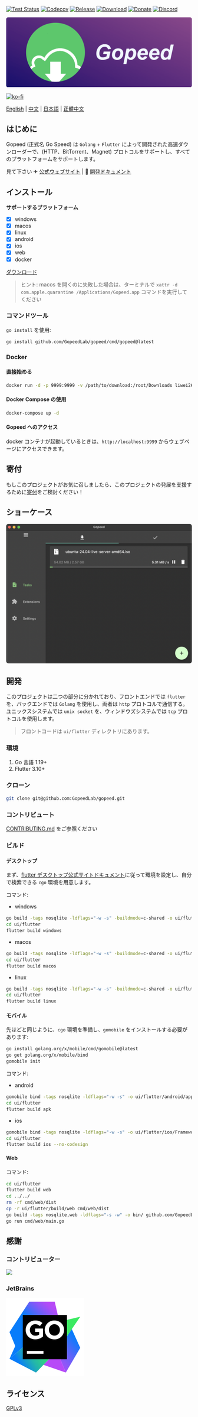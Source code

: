 [![Test Status](https://github.com/GopeedLab/gopeed/workflows/test/badge.svg)](https://github.com/GopeedLab/gopeed/actions?query=workflow%3Atest)
[![Codecov](https://codecov.io/gh/GopeedLab/gopeed/branch/main/graph/badge.svg)](https://codecov.io/gh/GopeedLab/gopeed)
[![Release](https://img.shields.io/github/release/GopeedLab/gopeed.svg)](https://github.com/GopeedLab/gopeed/releases)
[![Download](https://img.shields.io/github/downloads/GopeedLab/gopeed/total.svg)](https://github.com/GopeedLab/gopeed/releases)
[![Donate](https://img.shields.io/badge/%24-donate-ff69b4.svg)](https://docs.gopeed.com/donate.html)
[![Discord](https://img.shields.io/discord/1037992631881449472?label=Discord&logo=discord&style=social)](https://discord.gg/ZUJqJrwCGB)

![](_docs/img/banner.png)

[![ko-fi](https://ko-fi.com/img/githubbutton_sm.svg)](https://ko-fi.com/R6R6IJGN6)

[English](/README.md) | [中文](/README_zh-CN.md) | [日本語](/README_ja-JP.md) | [正體中文](/README_zh-TW.md)

## はじめに

Gopeed (正式名 Go Speed) は `Golang` + `Flutter` によって開発された高速ダウンローダーで、(HTTP、BitTorrent、Magnet) プロトコルをサポートし、すべてのプラットフォームをサポートします。

見て下さい ✈ [公式ウェブサイト](https://gopeed.com) | 📖 [開発ドキュメント](https://docs.gopeed.com)

## インストール

**サポートするプラットフォーム**

- [x] windows
- [x] macos
- [x] linux
- [x] android
- [x] ios
- [x] web
- [x] docker

[ダウンロード](https://github.com/GopeedLab/gopeed/releases/latest)

> ヒント: macos を開くのに失敗した場合は、ターミナルで `xattr -d com.apple.quarantine /Applications/Gopeed.app` コマンドを実行してください

### コマンドツール

`go install` を使用:

```bash
go install github.com/GopeedLab/gopeed/cmd/gopeed@latest
```

### Docker

#### 直接始める

```bash
docker run -d -p 9999:9999 -v /path/to/download:/root/Downloads liwei2633/gopeed
```

#### Docker Compose の使用

```bash
docker-compose up -d
```

#### Gopeed へのアクセス

docker コンテナが起動しているときは、`http://localhost:9999` からウェブページにアクセスできます。

## 寄付

もしこのプロジェクトがお気に召しましたら、このプロジェクトの発展を支援するために[寄付](/.donate/index.md#donate)をご検討ください！

## ショーケース

![](_docs/img/ui-demo.png)

## 開発

このプロジェクトは二つの部分に分かれており、フロントエンドでは `flutter` を、バックエンドでは `Golang` を使用し、両者は `http` プロトコルで通信する。ユニックスシステムでは `unix socket` を、ウィンドウズシステムでは `tcp` プロトコルを使用します。

> フロントコードは `ui/flutter` ディレクトリにあります。

### 環境

1. Go 言語 1.19+
2. Flutter 3.10+

### クローン

```bash
git clone git@github.com:GopeedLab/gopeed.git
```

### コントリビュート

[CONTRIBUTING.md](/CONTRIBUTING_ja-JP.md) をご参照ください

### ビルド

#### デスクトップ

まず、[flutter デスクトップ公式サイトドキュメント](https://docs.flutter.dev/development/platform-integration/desktop)に従って環境を設定し、自分で検索できる `cgo` 環境を用意します。

コマンド:

- windows

```bash
go build -tags nosqlite -ldflags="-w -s" -buildmode=c-shared -o ui/flutter/windows/libgopeed.dll github.com/GopeedLab/gopeed/bind/desktop
cd ui/flutter
flutter build windows
```

- macos

```bash
go build -tags nosqlite -ldflags="-w -s" -buildmode=c-shared -o ui/flutter/macos/Frameworks/libgopeed.dylib github.com/GopeedLab/gopeed/bind/desktop
cd ui/flutter
flutter build macos
```

- linux

```bash
go build -tags nosqlite -ldflags="-w -s" -buildmode=c-shared -o ui/flutter/linux/bundle/lib/libgopeed.so github.com/GopeedLab/gopeed/bind/desktop
cd ui/flutter
flutter build linux
```

#### モバイル

先ほどと同じように、`cgo` 環境を準備し、`gomobile` をインストールする必要があります:

```bash
go install golang.org/x/mobile/cmd/gomobile@latest
go get golang.org/x/mobile/bind
gomobile init
```

コマンド:

- android

```bash
gomobile bind -tags nosqlite -ldflags="-w -s" -o ui/flutter/android/app/libs/libgopeed.aar -target=android -androidapi 19 -javapkg=com.gopeed github.com/GopeedLab/gopeed/bind/mobile
cd ui/flutter
flutter build apk
```

- ios

```bash
gomobile bind -tags nosqlite -ldflags="-w -s" -o ui/flutter/ios/Frameworks/Libgopeed.xcframework -target=ios github.com/GopeedLab/gopeed/bind/mobile
cd ui/flutter
flutter build ios --no-codesign
```

#### Web

コマンド:

```bash
cd ui/flutter
flutter build web
cd ../../
rm -rf cmd/web/dist
cp -r ui/flutter/build/web cmd/web/dist
go build -tags nosqlite,web -ldflags="-s -w" -o bin/ github.com/GopeedLab/gopeed/cmd/web
go run cmd/web/main.go
```

## 感謝

### コントリビューター

<a href="https://github.com/GopeedLab/gopeed/graphs/contributors">
  <img src="https://contrib.rocks/image?repo=GopeedLab/gopeed" />
</a>

### JetBrains

[![goland](_docs/img/goland.svg)](https://www.jetbrains.com/?from=gopeed)

## ライセンス

[GPLv3](LICENSE)

